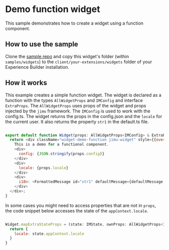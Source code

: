# Demo function widget
This sample demonstrates how to create a widget using a function component.

## How to use the sample
Clone the [sample repo](https://github.com/esri/arcgis-experience-builder-sdk-resources) and copy this widget's folder (within `samples/widgets`) to the `client/your-extensions/widgets` folder of your Experience Builder installation.

## How it works
This example creates a simple function widget. The widget is declared as a function with the types `AllWidgetProps` and `IMConfig` and  interface `ExtraProps`. The `AllWidgetProps` uses props of the widget and props injected by the `jimu` framework. The `IMConfig` is used to work with the config.ts. 
The widget returns the props in the config.json and the `locale` for the current user. It also returns the property `str1` in the default.ts file.


```javascript

export default function Widget(props: AllWidgetProps<IMConfig> & ExtraProps){
  return <div className="widget-demo-function jimu-widget" style={{overflow: 'auto'}}>
    This is a demo for a functional component.
    <div>
      config: {JSON.stringify(props.config)}
    </div>
    <div>
      locale: {props.locale}
    </div>
    <div>
      i18n: <FormattedMessage id="str1" defaultMessage={defaultMessage.str1}></FormattedMessage>
    </div>
  </div>;
}


```
In some cases you might need to access properties that are not in `props`, the code snippet below accesses the state of the `appContext.locale`.
```javascript

Widget.mapExtraStateProps = (state: IMState, ownProps: AllWidgetProps<IMConfig>): ExtraProps => {
  return {
    locale: state.appContext.locale
  }
}

```






